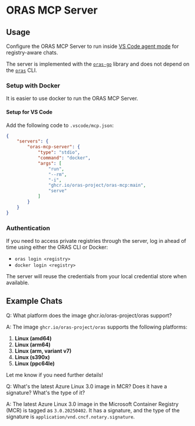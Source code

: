 # ORAS MCP Server

## Usage

Configure the ORAS MCP Server to run inside [VS Code agent mode](https://code.visualstudio.com/docs/copilot/chat/chat-agent-mode) for registry-aware chats.

The server is implemented with the [`oras-go`](https://github.com/oras-project/oras-go) library and does not depend on the [`oras`](https://github.com/oras-project/oras) CLI.

### Setup with Docker

It is easier to use docker to run the ORAS MCP Server.

#### Setup for VS Code

Add the following code to `.vscode/mcp.json`:

```json
{
    "servers": {
        "oras-mcp-server": {
            "type": "stdio",
            "command": "docker",
            "args": [
                "run",
                "--rm",
                "-i",
                "ghcr.io/oras-project/oras-mcp:main",
                "serve"
            ]
        }
    }
}
```

### Authentication

If you need to access private registries through the server, log in ahead of time using either the ORAS CLI or Docker:

- `oras login <registry>`
- `docker login <registry>`

The server will reuse the credentials from your local credential store when available.

## Example Chats

Q: What platform does the image ghcr.io/oras-project/oras support?

A: The image `ghcr.io/oras-project/oras` supports the following platforms:

1. **Linux (amd64)**
2. **Linux (arm64)**
3. **Linux (arm, variant v7)**
4. **Linux (s390x)**
5. **Linux (ppc64le)**

Let me know if you need further details!

Q: What's the latest Azure Linux 3.0 image in MCR? Does it have a signature? What's the type of it?

A: The latest Azure Linux 3.0 image in the Microsoft Container Registry (MCR) is tagged as `3.0.20250402`. It has a signature, and the type of the signature is `application/vnd.cncf.notary.signature`.
